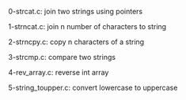 0-strcat.c:
    join two strings using pointers

1-strncat.c:
    join n number of characters to string

2-strncpy.c:
    copy n characters of a string

3-strcmp.c:
    compare two strings

4-rev_array.c:
    reverse int array

5-string_toupper.c:
    convert lowercase to uppercase

